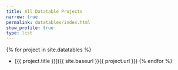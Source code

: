 ```yaml
---
title: All Datatable Projects
narrow: true
permalink: datatables/index.html
show_profile: true
type: list
---
```


{% for project in site.datatables %}
- [{{ project.title }}]({{ site.baseurl }}{{ project.url }})
{% endfor %}
